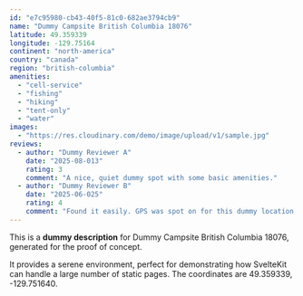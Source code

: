 ```yaml
---
id: "e7c95980-cb43-40f5-81c0-682ae3794cb9"
name: "Dummy Campsite British Columbia 18076"
latitude: 49.359339
longitude: -129.75164
continent: "north-america"
country: "canada"
region: "british-columbia"
amenities:
  - "cell-service"
  - "fishing"
  - "hiking"
  - "tent-only"
  - "water"
images:
  - "https://res.cloudinary.com/demo/image/upload/v1/sample.jpg"
reviews:
  - author: "Dummy Reviewer A"
    date: "2025-08-013"
    rating: 3
    comment: "A nice, quiet dummy spot with some basic amenities."
  - author: "Dummy Reviewer B"
    date: "2025-06-025"
    rating: 4
    comment: "Found it easily. GPS was spot on for this dummy location."
---
```


This is a **dummy description** for Dummy Campsite British Columbia 18076, generated for the proof of concept.

It provides a serene environment, perfect for demonstrating how SvelteKit can handle a large number of static pages. The coordinates are 49.359339, -129.751640.
